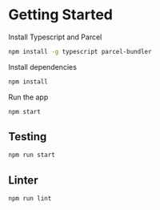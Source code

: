 # Getting Started

Install Typescript and Parcel

```sh
npm install -g typescript parcel-bundler
```

Install dependencies
```sh
npm install
```

Run the app
```sh
npm start
```

## Testing

```sh
npm run start
```

## Linter

```sh
npm run lint
```
